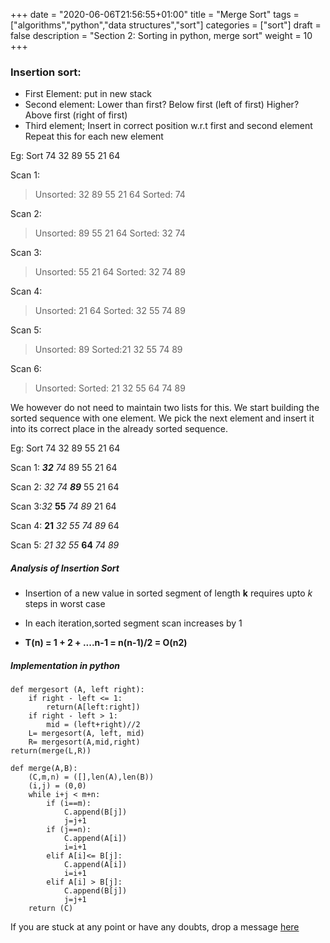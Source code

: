 +++
date = "2020-06-06T21:56:55+01:00"
title = "Merge Sort"
tags = ["algorithms","python","data structures","sort"]
categories = ["sort"]
draft = false
description = "Section 2: Sorting in python, merge sort"
weight = 10
+++

### Insertion sort:

- First Element: put in new stack
- Second element: 
    Lower than first? Below first (left of first)
    Higher? Above first (right of first)
- Third element;
    Insert in correct position w.r.t first and second element
Repeat this for each new element


Eg: Sort 74 32 89 55 21 64

Scan 1:
> Unsorted: 32 89 55 21 64
Sorted: 74

Scan 2:
> Unsorted: 89 55 21 64
Sorted: 32 74

Scan 3:
> Unsorted: 55 21 64
Sorted: 32 74 89

Scan 4:
> Unsorted: 21 64
Sorted: 32 55 74 89 

Scan 5:
> Unsorted: 89
Sorted:21 32 55 74 89 

Scan 6:
> Unsorted: 
Sorted: 21 32 55 64 74 89

We however do not need to maintain two lists for this. We start building the sorted sequence with one element. We pick the next element and insert it into its correct place in the already sorted sequence.

Eg: Sort 74 32 89 55 21 64

Scan 1: _**32** 74_ 89 55 21 64

Scan 2: _32 74 **89**_ 55 21 64

Scan 3:_32_ **55** _74 89_ 21 64 

Scan 4: **21** _32 55 74 89_ 64

Scan 5: _21 32 55_ **64** _74 89_

##### Analysis of Insertion Sort

- Insertion of a new value in sorted segment of length **k** requires upto _k_ steps in worst case
- In each iteration,sorted segment scan increases by 1

- **T(n) = 1 + 2 + ....n-1 = n(n-1)/2 = O(n2)**

##### Implementation in python

    def mergesort (A, left right):
        if right - left <= 1:
            return(A[left:right])
        if right - left > 1:
            mid = (left+right)//2
        L= mergesort(A, left, mid)
        R= mergesort(A,mid,right)
    return(merge(L,R))

    def merge(A,B):
        (C,m,n) = ([],len(A),len(B))
        (i,j) = (0,0)
        while i+j < m+n:
            if (i==m):
                C.append(B[j])
                j=j+1
            if (j==n):
                C.append(A[i])
                i=i+1
            elif A[i]<= B[j]:
                C.append(A[i])
                i=i+1
            elif A[i] > B[j]:
                C.append(B[j])
                j=j+1
        return (C)

If you are stuck at any point or have any doubts, drop a message [here](https://www.vrushtimody.me/)
